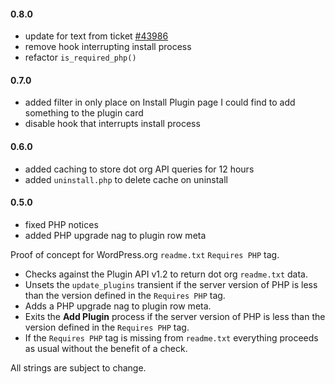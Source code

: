 #### 0.8.0
* update for text from ticket [#43986](https://core.trac.wordpress.org/ticket/43986)
* remove hook interrupting install process
* refactor `is_required_php()`

#### 0.7.0
* added filter in only place on Install Plugin page I could find to add something to the plugin card
* disable hook that interrupts install process

#### 0.6.0
* added caching to store dot org API queries for 12 hours
* added `uninstall.php` to delete cache on uninstall

#### 0.5.0
* fixed PHP notices
* added PHP upgrade nag to plugin row meta

Proof of concept for WordPress.org `readme.txt` `Requires PHP` tag.

- Checks against the Plugin API v1.2 to return dot org `readme.txt` data.
- Unsets the `update_plugins` transient if the server version of PHP is less than the version defined in the `Requires PHP` tag.
- Adds a PHP upgrade nag to plugin row meta.
- Exits the **Add Plugin** process if the server version of PHP is less than the version defined in the `Requires PHP` tag.
- If the `Requires PHP` tag is missing from `readme.txt` everything proceeds as usual without the benefit of a check.

All strings are subject to change.
